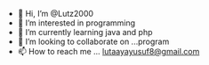 - 👋 Hi, I’m @Lutz2000
- 👀 I’m interested in programming 
- 🌱 I’m currently learning java and php
- 💞️ I’m looking to collaborate on ...program 
- 📫 How to reach me ... lutaayayusuf8@gmail.com 

<!---
Lutz2000/Lutz2000 is a ✨ special ✨ repository because its `README.md` (this file) appears on your GitHub profile.
You can click the Preview link to take a look at your changes.
--->
